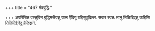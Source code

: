 +++
title = "467 मंदबुद्धि."

+++
अपरिचित वस्तुविन बुद्धिमत्तॆयन्नु यारू ऎंदिगू ग्रहिसुवुदिल्ल. सबार स्वतः तानु तिळिदिद्दन्नु ऊहिसि तिळिदिद्देनॆंदु हेळिद्दानॆ.


